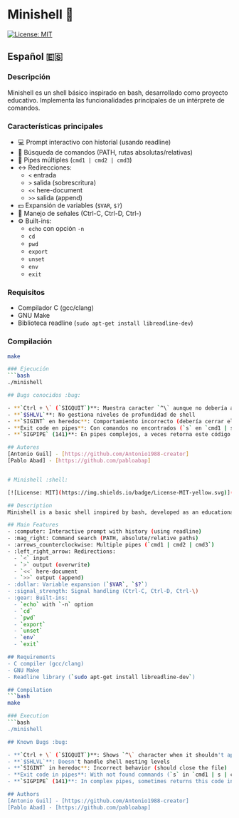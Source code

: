 # Minishell :shell:

[![License: MIT](https://img.shields.io/badge/License-MIT-yellow.svg)](https://opensource.org/licenses/MIT)

## Español :es:

### Descripción
Minishell es un shell básico inspirado en bash, desarrollado como proyecto educativo. Implementa las funcionalidades principales de un intérprete de comandos.

### Características principales
- :computer: Prompt interactivo con historial (usando readline)
- :mag_right: Búsqueda de comandos (PATH, rutas absolutas/relativas)
- :arrows_counterclockwise: Pipes múltiples (`cmd1 | cmd2 | cmd3`)
- :left_right_arrow: Redirecciones:
  - `<` entrada
  - `>` salida (sobrescritura)
  - `<<` here-document
  - `>>` salida (append)
- :dollar: Expansión de variables (`$VAR`, `$?`)
- :signal_strength: Manejo de señales (Ctrl-C, Ctrl-D, Ctrl-\)
- :gear: Built-ins:
  - `echo` con opción `-n`
  - `cd`
  - `pwd`
  - `export`
  - `unset`
  - `env`
  - `exit`

### Requisitos
- Compilador C (gcc/clang)
- GNU Make
- Biblioteca readline (`sudo apt-get install libreadline-dev`)

### Compilación
```bash
make

### Ejecución
```bash
./minishell

## Bugs conocidos :bug:

- **`Ctrl + \` (`SIGQUIT`)**: Muestra caracter `^\` aunque no debería aparecer
- **`$SHLVL`**: No gestiona niveles de profundidad de shell
- **`SIGINT` en heredoc**: Comportamiento incorrecto (debería cerrar el fichero)
- **Exit code en pipes**: Con comandos no encontrados (`s` en `cmd1 | s | cmd2`) no siempre retorna el código esperado
- **`SIGPIPE` (141)**: En pipes complejos, a veces retorna este código en vez del esperado

## Autores
[Antonio Guil] - [https://github.com/Antonio1988-creator]
[Pablo Abad] - [https://github.com/pabloabap]


# Minishell :shell:

[![License: MIT](https://img.shields.io/badge/License-MIT-yellow.svg)](https://opensource.org/licenses/MIT)

## Description
Minishell is a basic shell inspired by bash, developed as an educational project. It implements the core functionality of a command interpreter.

## Main Features
- :computer: Interactive prompt with history (using readline)
- :mag_right: Command search (PATH, absolute/relative paths)
- :arrows_counterclockwise: Multiple pipes (`cmd1 | cmd2 | cmd3`)
- :left_right_arrow: Redirections:
  - `<` input
  - `>` output (overwrite)
  - `<<` here-document
  - `>>` output (append)
- :dollar: Variable expansion (`$VAR`, `$?`)
- :signal_strength: Signal handling (Ctrl-C, Ctrl-D, Ctrl-\)
- :gear: Built-ins:
  - `echo` with `-n` option
  - `cd`
  - `pwd`
  - `export`
  - `unset`
  - `env`
  - `exit`

## Requirements
- C compiler (gcc/clang)
- GNU Make
- Readline library (`sudo apt-get install libreadline-dev`)

## Compilation
```bash
make

### Execution
```bash
./minishell

## Known Bugs :bug:

- **`Ctrl + \` (`SIGQUIT`)**: Shows `^\` character when it shouldn't appear
- **`$SHLVL`**: Doesn't handle shell nesting levels  
- **`SIGINT` in heredoc**: Incorrect behavior (should close the file)
- **Exit code in pipes**: With not found commands (`s` in `cmd1 | s | cmd2`) doesn't always return expected exit code
- **`SIGPIPE` (141)**: In complex pipes, sometimes returns this code instead of expected one

## Authors
[Antonio Guil] - [https://github.com/Antonio1988-creator]
[Pablo Abad] - [https://github.com/pabloabap]

